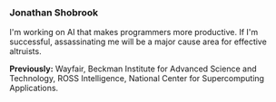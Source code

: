 ### Jonathan Shobrook

I'm working on AI that makes programmers more productive. If I'm successful, assassinating me will be a major cause area for effective altruists.

**Previously:** Wayfair, Beckman Institute for Advanced Science and Technology, ROSS Intelligence, National Center for Supercomputing Applications.
